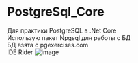 # PostgreSql_Core
Для практики PostgreSQL в .Net Core  
Использую пакет Npgsql для работы с БД  
БД взята с pgexercises.com  
IDE Rider
![image](https://user-images.githubusercontent.com/42013240/74113685-dbae8480-4bb6-11ea-8694-476bcc9b4434.png)
